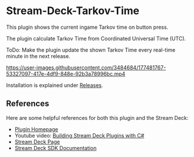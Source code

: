 # Stream-Deck-Tarkov-Time
This plugin shows the current ingame Tarkov time on button press.

The plugin calculate Tarkov Time from Coordinated Universal Time (UTC).

ToDo: Make the plugin update the shown Tarkov Time every real-time minute in the next release.

https://user-images.githubusercontent.com/3484684/177481767-53327097-417e-4df9-848e-92b3a78996bc.mp4

Installation is explained under [Releases](https://github.com/fmjensen/Stream-Deck-Tarkov-Time/releases).

## References
Here are some helpful references for both this plugin and the Stream Deck:

* [Plugin Homepage](https://github.com/FritzAndFriends/StreamDeckToolkit)
* Youtube video: [Building Stream Deck Plugins with C#](https://youtu.be/D5AZ_6S0f94)
* [Stream Deck Page][Stream Deck]
* [Stream Deck SDK Documentation][Stream Deck SDK]

<!-- References -->
[Stream Deck]: https://www.elgato.com/en/gaming/stream-deck "Elgato's Stream Deck landing page for the hardware, software, and SDK"
[Stream Deck software]: https://www.elgato.com/gaming/downloads "Download the Stream Deck software"
[Stream Deck SDK]: https://developer.elgato.com/documentation/stream-deck "Elgato's online SDK documentation"
[Style Guide]: https://developer.elgato.com/documentation/stream-deck/sdk/style-guide/ "The Stream Deck SDK Style Guide"
[Manifest file]: https://developer.elgato.com/documentation/stream-deck/sdk/manifest "Definition of elements in the manifest.json file"
